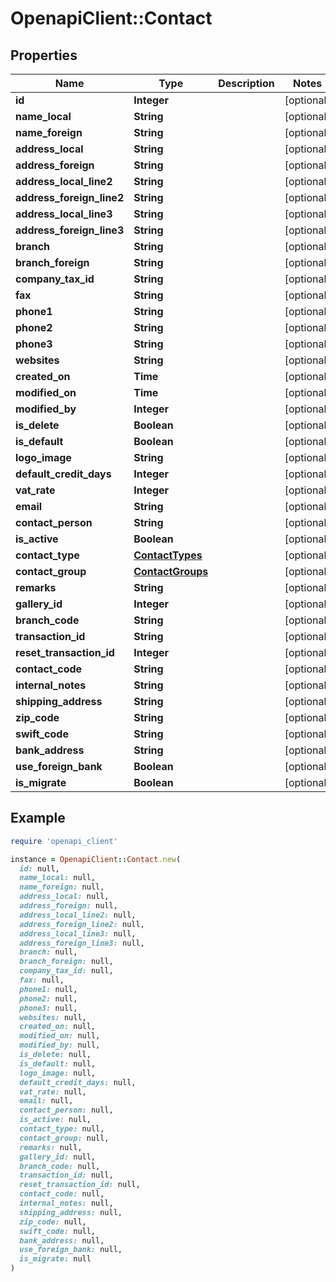 # OpenapiClient::Contact

## Properties

| Name | Type | Description | Notes |
| ---- | ---- | ----------- | ----- |
| **id** | **Integer** |  | [optional] |
| **name_local** | **String** |  | [optional] |
| **name_foreign** | **String** |  | [optional] |
| **address_local** | **String** |  | [optional] |
| **address_foreign** | **String** |  | [optional] |
| **address_local_line2** | **String** |  | [optional] |
| **address_foreign_line2** | **String** |  | [optional] |
| **address_local_line3** | **String** |  | [optional] |
| **address_foreign_line3** | **String** |  | [optional] |
| **branch** | **String** |  | [optional] |
| **branch_foreign** | **String** |  | [optional] |
| **company_tax_id** | **String** |  | [optional] |
| **fax** | **String** |  | [optional] |
| **phone1** | **String** |  | [optional] |
| **phone2** | **String** |  | [optional] |
| **phone3** | **String** |  | [optional] |
| **websites** | **String** |  | [optional] |
| **created_on** | **Time** |  | [optional] |
| **modified_on** | **Time** |  | [optional] |
| **modified_by** | **Integer** |  | [optional] |
| **is_delete** | **Boolean** |  | [optional] |
| **is_default** | **Boolean** |  | [optional] |
| **logo_image** | **String** |  | [optional] |
| **default_credit_days** | **Integer** |  | [optional] |
| **vat_rate** | **Integer** |  | [optional] |
| **email** | **String** |  | [optional] |
| **contact_person** | **String** |  | [optional] |
| **is_active** | **Boolean** |  | [optional] |
| **contact_type** | [**ContactTypes**](ContactTypes.md) |  | [optional] |
| **contact_group** | [**ContactGroups**](ContactGroups.md) |  | [optional] |
| **remarks** | **String** |  | [optional] |
| **gallery_id** | **Integer** |  | [optional] |
| **branch_code** | **String** |  | [optional] |
| **transaction_id** | **String** |  | [optional] |
| **reset_transaction_id** | **Integer** |  | [optional] |
| **contact_code** | **String** |  | [optional] |
| **internal_notes** | **String** |  | [optional] |
| **shipping_address** | **String** |  | [optional] |
| **zip_code** | **String** |  | [optional] |
| **swift_code** | **String** |  | [optional] |
| **bank_address** | **String** |  | [optional] |
| **use_foreign_bank** | **Boolean** |  | [optional] |
| **is_migrate** | **Boolean** |  | [optional] |

## Example

```ruby
require 'openapi_client'

instance = OpenapiClient::Contact.new(
  id: null,
  name_local: null,
  name_foreign: null,
  address_local: null,
  address_foreign: null,
  address_local_line2: null,
  address_foreign_line2: null,
  address_local_line3: null,
  address_foreign_line3: null,
  branch: null,
  branch_foreign: null,
  company_tax_id: null,
  fax: null,
  phone1: null,
  phone2: null,
  phone3: null,
  websites: null,
  created_on: null,
  modified_on: null,
  modified_by: null,
  is_delete: null,
  is_default: null,
  logo_image: null,
  default_credit_days: null,
  vat_rate: null,
  email: null,
  contact_person: null,
  is_active: null,
  contact_type: null,
  contact_group: null,
  remarks: null,
  gallery_id: null,
  branch_code: null,
  transaction_id: null,
  reset_transaction_id: null,
  contact_code: null,
  internal_notes: null,
  shipping_address: null,
  zip_code: null,
  swift_code: null,
  bank_address: null,
  use_foreign_bank: null,
  is_migrate: null
)
```

